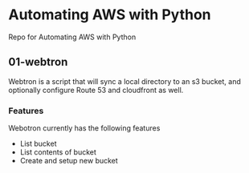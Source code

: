 # Automating AWS with Python
Repo for Automating AWS with Python

## 01-webtron

Webtron is a script that will sync a local directory
to an s3 bucket, and optionally configure Route 53
and cloudfront as well.

### Features

Webotron currently has the following features

- List bucket
- List contents of bucket
- Create and setup new bucket
